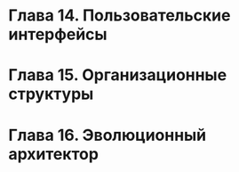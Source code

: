 # Глава 14. Пользовательские интерфейсы
# Глава 15. Организационные структуры
# Глава 16. Эволюционный архитектор
